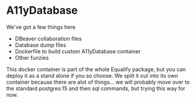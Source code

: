 # A11yDatabase

We've got a few things here

- DBeaver collaboration files
- Database dump files
- Dockerfile to build custom A11yDatabase container
- Other funzies

This docker container is part of the whole Equalify package, but you can deploy it as a stand alone if you so choose. We split it out into its own container because there are alot of things... we will probably move over to the standard postgres:15 and then sql commands, but trying this way for now.
